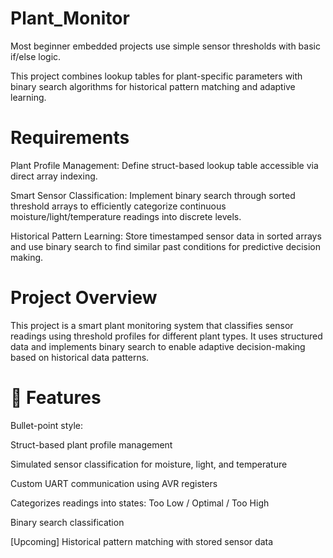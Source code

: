 # Plant_Monitor

Most beginner embedded projects use simple sensor thresholds with basic if/else logic. 

This project combines lookup tables for plant-specific parameters with binary search algorithms for historical pattern matching and adaptive learning.

# Requirements
Plant Profile Management: Define struct-based lookup table accessible via direct array indexing.

Smart Sensor Classification: Implement binary search through sorted threshold arrays to efficiently categorize continuous moisture/light/temperature readings into discrete levels.

Historical Pattern Learning: Store timestamped sensor data in sorted arrays and use binary search to find similar past conditions for predictive decision making.

# Project Overview
This project is a smart plant monitoring system that classifies sensor readings using threshold profiles for different plant types. 
It uses structured data and implements binary search to enable adaptive decision-making based on historical data patterns.

# 🔧 Features
Bullet-point style:

Struct-based plant profile management

Simulated sensor classification for moisture, light, and temperature

Custom UART communication using AVR registers

Categorizes readings into states: Too Low / Optimal / Too High


Binary search classification

[Upcoming] Historical pattern matching with stored sensor data







